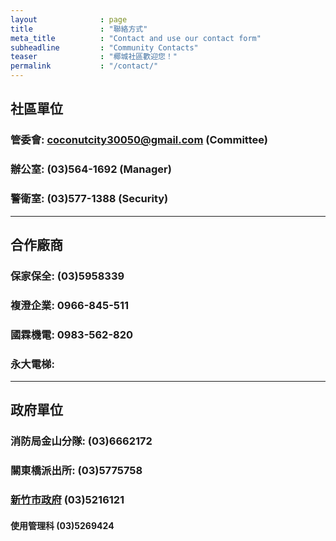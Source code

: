 ```yaml
---
layout              : page
title               : "聯絡方式"
meta_title          : "Contact and use our contact form"
subheadline         : "Community Contacts"
teaser              : "椰城社區歡迎您！"
permalink           : "/contact/"
---
```


## 社區單位

### 管委會: coconutcity30050@gmail.com (Committee)

### 辦公室: (03)564-1692 (Manager)

### 警衛室: (03)577-1388 (Security)

---
## 合作廠商

### 保家保全: (03)5958339

### 複澄企業: 0966-845-511

### 國霖機電: 0983-562-820

### 永大電梯:

---
## 政府單位

### 消防局金山分隊: (03)6662172

### 關東橋派出所: (03)5775758

### [新竹市政府](https://www.hccg.gov.tw/ch/home.jsp?id=46&parentpath=0,7) (03)5216121

#### 使用管理科 (03)5269424
